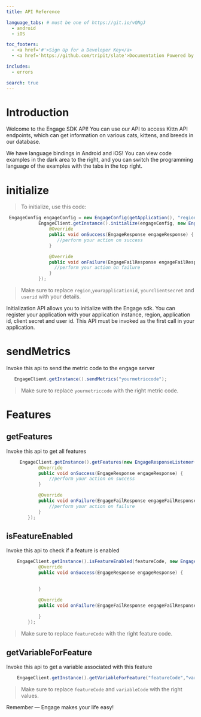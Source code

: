 ```yaml
---
title: API Reference

language_tabs: # must be one of https://git.io/vQNgJ
  - android
  - iOS

toc_footers:
  - <a href='#'>Sign Up for a Developer Key</a>
  - <a href='https://github.com/tripit/slate'>Documentation Powered by Slate</a>

includes:
  - errors

search: true
---
```


# Introduction

Welcome to the Engage SDK API! You can use our API to access Kittn API endpoints, which can get information on various cats, kittens, and breeds in our database.

We have language bindings in Android and iOS! You can view code examples in the dark area to the right, and you can switch the programming language of the examples with the tabs in the top right.


# initialize

> To initialize, use this code:

```java
 EngageConfig engageConfig = new EngageConfig(getApplication(), "region","yourapplicationid","yourclientsecret","userid");
            EngageClient.getInstance().initialize(engageConfig, new EngageResponseListener() {
                @Override
                public void onSuccess(EngageResponse engageResponse) {
                   //perform your action on success
                }

                @Override
                public void onFailure(EngageFailResponse engageFailResponse) {
                  //perform your action on failure
                }
            });
```

> Make sure to replace `region`,`yourapplicationid`, `yourclientsecret` and `userid` with your details.

Initialization API allows you to initialize with the Engage sdk. You can register your application with your application instance, region, application id, client secret and user id. This API must be invoked as the first call in your application.

# sendMetrics

Invoke this api to send the metric code to the engage server

```java
   EngageClient.getInstance().sendMetrics("yourmetriccode");
```

> Make sure to replace `yourmetriccode` with the right metric code.

# Features

## getFeatures

Invoke this api to get all features

```java
     EngageClient.getInstance().getFeatures(new EngageResponseListener() {
            @Override
            public void onSuccess(EngageResponse engageResponse) {
                //perform your action on success
            }

            @Override
            public void onFailure(EngageFailResponse engageFailResponse) {
                //perform your action on failure
            }
        });
```

## isFeatureEnabled

Invoke this api to check if a feature is enabled

```java
    EngageClient.getInstance().isFeatureEnabled(featureCode, new EngageResponseListener() {
            @Override
            public void onSuccess(EngageResponse engageResponse) {

              
            }

            @Override
            public void onFailure(EngageFailResponse engageFailResponse) {
             
            }
        });
```
> Make sure to replace `featureCode` with the right feature code.


## getVariableForFeature

Invoke this api to get a variable associated with this feature

```java
    EngageClient.getInstance().getVariableForFeature("featureCode","variableCode");
```
> Make sure to replace `featureCode` and `variableCode` with the right values.


<aside class="success">
Remember — Engage makes your life easy!
</aside>